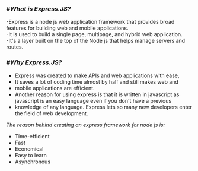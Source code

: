 ### ***#What is Express.JS?***
-Express is a node js web application framework that provides broad features for building web and mobile applications.\
-It is used to build a single page, multipage, and hybrid web application.\
-It's a layer built on the top of the Node js that helps manage servers and routes.

### ***#Why Express.JS?***
* Express was created to make APIs and web applications with ease,
* It saves a lot of coding time almost by half and still makes web and 
* mobile applications are efficient.
* Another reason for using express is that it is written in javascript as javascript is an easy language even if you don't have a previous
* knowledge of any language. Express lets so many new developers enter the field of web development.

*The reason behind creating an express framework for node js is:*

* Time-efficient
* Fast 
* Economical
* Easy to learn
* Asynchronous
